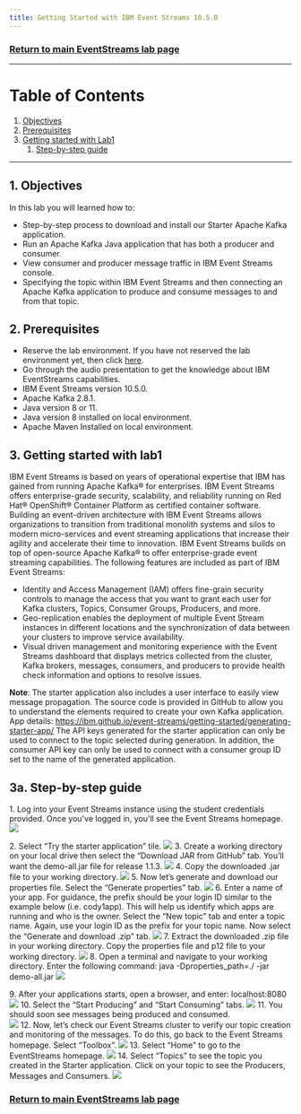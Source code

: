 ```yaml
---
title: Getting Started with IBM Event Streams 10.5.0
---
```


### [Return to main EventStreams lab page](../event-streams)

---

# Table of Contents
1. [Objectives](#objectives)
2. [Prerequisites](#prerequisites)
3. [Getting started with Lab1](#deploy)
    1. [Step-by-step guide ](#instruction)

---

## 1. Objectives <a name="objectives"></a>

In this lab you will learned how to:

- Step-by-step process to download and install our Starter Apache Kafka application.
- Run an Apache Kafka Java application that has both a producer and consumer.
- View consumer and producer message traffic in IBM Event Streams console.
- Specifying the topic within IBM Event Streams and then connecting an Apache Kafka application to produce and consume messages to and from that topic.


## 2. Prerequisites <a name="prerequisites"></a>

- Reserve the lab environment. If you have not reserved the lab environment yet, then click [here](https://abc.com). 
- Go through the audio presentation to get the knowledge about IBM EventStreams capabilities. 
- IBM Event Streams version 10.5.0.  
- Apache Kafka 2.8.1.
- Java version 8 or 11. 
- Java version 8 installed on local environment.  
- Apache Maven Installed on local environment.  



## 3. Getting started with lab1 <a name="deploy"></a>

IBM Event Streams is based on years of operational expertise that IBM has gained from running Apache Kafka® for enterprises. IBM Event Streams offers enterprise-grade security, scalability, and reliability running on Red Hat® OpenShift® Container Platform as certified container software. Building an event-driven architecture with IBM Event Streams allows organizations to transition from traditional monolith systems and silos to modern micro-services and event streaming applications that increase their agility and accelerate their time to innovation.
IBM Event Streams builds on top of open-source Apache Kafka® to offer enterprise-grade event streaming capabilities. The following features are included as part of IBM Event Streams:  
- Identity and Access Management (IAM) offers fine-grain security controls to manage the access that you want to grant each user for Kafka clusters, Topics, Consumer Groups, Producers, and more.
- Geo-replication enables the deployment of multiple Event Stream instances in different locations and the synchronization of data between your clusters to improve service availability.
- Visual driven management and monitoring experience with the Event Streams dashboard that displays metrics collected from the cluster, Kafka brokers, messages, consumers, and producers to provide health check information and options to resolve issues.

**Note**: The starter application also includes a user interface to easily view message propagation. The source code is provided in GitHub to allow you to understand the elements required to create your own Kafka application.
App details: https://ibm.github.io/event-streams/getting-started/generating-starter-app/
The API keys generated for the starter application can only be used to connect to the topic selected during generation. In addition, the consumer API key can only be used to connect with a consumer group ID set to the name of the generated application.

## 3a. Step-by-step guide <a name="instruction"></a>

1\. Log into your Event Streams instance using the student credentials provided. Once you've logged in, you'll see the Event Streams homepage.  
   ![](images/es-eem1.png) 
   
2\. Select “Try the starter application” tile.
    ![](images/es-eem1a.png)
3\. Create a working directory on your local drive then select the “Download JAR from GitHub” tab. You’ll want the demo-all.jar file for release 1.1.3.
   ![](images/es-eem2.png)
4\. Copy the downloaded .jar file to your working directory.
   ![](images/es-eem2a.png)
5\.	Now let’s generate and download our properties file. Select the “Generate properties” tab. 
    ![](images/es-eem3.png)
6\.	Enter a name of your app. For guidance, the prefix should be your login ID similar to the example below (i.e. cody1app). This will help us identify which apps are running and who is the owner. Select the “New topic” tab and enter a topic name. Again, use your login ID as the prefix for your topic name. Now select the “Generate and download .zip” tab.
    ![](images/es-eem4.png)
7\.	Extract the downloaded .zip file in your working directory. Copy the properties file and p12 file to your working directory. 
    ![](images/es-eem5.png)
8\.	Open a terminal and navigate to your working directory. Enter the following command:
java -Dproperties_path=./ -jar demo-all.jar
    ![](images/es-eem6.png)
         	
9\.	After your applications starts, open a browser, and enter:
localhost:8080 
    ![](images/es-eem7.png)
10\.	Select the “Start Producing” and “Start Consuming” tabs. 
    ![](images/es-eem8.png)
11\.	You should soon see messages being produced and consumed.  
    ![](images/es-eem9.png)
12\.	Now, let’s check our Event Streams cluster to verify our topic creation and monitoring of the messages. To do this, go back to the Event Streams homepage. Select “Toolbox”.
    ![](images/es-eem10.png)
13\.	Select “Home” to go to the EventStreams homepage.
    ![](images/es-eem11.png)
14\.	Select “Topics” to see the topic you created in the Starter application. Click on your topic to see the Producers, Messages and Consumers.
    ![](images/es-eem12.png)

### [Return to main EventStreams lab page](../event-streams)

